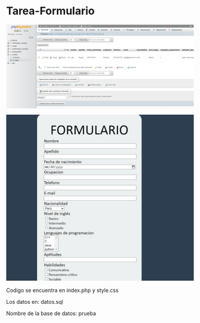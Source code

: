 # Tarea-Formulario

![FOTO!](PHP.jpg)

![FORMULARIO!](FORMULARIO.jpg)

Codigo se encuentra en index.php y style.css

Los datos en: datos.sql

Nombre de la base de datos: prueba
